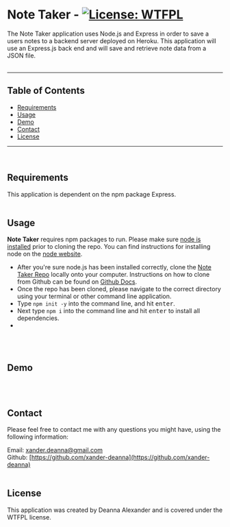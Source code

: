 # **Note Taker** - [![License: WTFPL](https://img.shields.io/badge/License-WTFPL-brightgreen.svg)](http://www.wtfpl.net/about/)
    
The Note Taker  application uses Node.js and Express in order to save a users notes to a backend server deployed on Heroku. This application will use an Express.js back end and will save and retrieve note data from a JSON file.
<br>
<br>
<hr>
    
## Table of Contents
* [Requirements](#Requirements)
* [Usage](#Usage)
* [Demo](#Demo)
* [Contact](#Contact)
* [License](#license)
<hr>
<br>
                
## Requirements
This application is dependent on the npm package Express.
<br>
<br>
            
## Usage
**Note Taker** requires npm packages to run. Please make sure [node is installed](https://nodejs.org/en/download/) prior to cloning the repo. You can find instructions for installing node on the [node website](https://nodejs.org/en/download/).
* After you're sure node.js has been installed correctly, clone the [Note Taker Repo](https://github.com/xander-deanna/note-taker) locally onto your computer. Instructions on how to clone from Github can be found on [Github Docs](https://docs.github.com/en/github/creating-cloning-and-archiving-repositories/cloning-a-repository).
* Once the repo has been cloned, please navigate to the correct directory using your terminal or other command line application. 
* Type <code>npm init -y</code> into the command line, and hit <kbd>enter</kbd>.
* Next type <code>npm i</code> into the command line and hit <kbd>enter</kbd> to install all dependencies.
* 
<br>
<br>

## Demo
<br>
<br>
    
## Contact
Please feel free to contact me with any questions you might have, using the following information:
    
Email: [xander.deanna@gmail.com](mailto:xander.deanna@gmail.com)
<br>
Github: [https://github.com/xander-deanna](https://github.com/xander-deanna)
<br>
<br>

## License
This application was created by Deanna Alexander and is covered under the WTFPL license.
<br>
<br>
